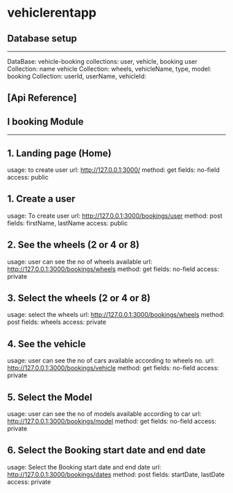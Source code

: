# vehiclerentapp





## Database setup
-----------------

DataBase: vehicle-booking
collections: user, vehicle, booking
user Collection: name
vehicle Collection: wheels, vehicleName, type, model:
booking Collection: userId, userName, vehicleId:






[Api Reference]
---------------


## I booking Module
-------------------

## 1. Landing page (Home)

usage: to create user
url: http://127.0.0.1:3000/
method: get
fields:  no-field
access: public

## 1. Create a user

usage: To create user
url: http://127.0.0.1:3000/bookings/user
method: post
fields: firstName, lastName
access: public


## 2. See the wheels (2 or 4 or 8)

usage: user can see the no of wheels available
url: http://127.0.0.1:3000/bookings/wheels
method: get
fields: no-field
access: private



## 3. Select the wheels (2 or 4 or 8)

usage: select the wheels
url: http://127.0.0.1:3000/bookings/wheels
method: post
fields: wheels
access: private


## 4. See the vehicle

usage: user can see the no of cars available according to wheels no.
url: http://127.0.0.1:3000/bookings/vehicle
method: get
fields:  no-field
access: private





## 5. Select the Model

usage: user can see the no of models available according to car
url: http://127.0.0.1:3000/bookings/model
method: get
fields:  no-field
access: private




## 6. Select the Booking start date and end date

usage: Select the Booking start date and end date
url: http://127.0.0.1:3000/bookings/dates
method: post
fields: startDate, lastDate
access: private

